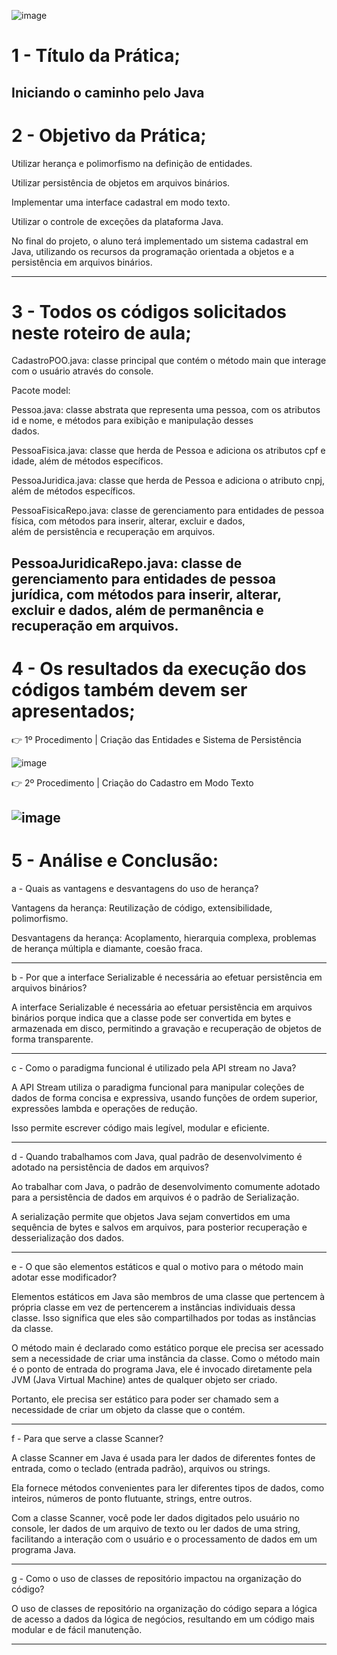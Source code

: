 ![image](https://github.com/Wfelipetm/MissaoPraticaN1_Mundo3/assets/108297008/262d833e-618d-480c-83cd-8f856715ebd8)


#  1 - Título da Prática;
  Iniciando o caminho pelo Java
--------------------------------------------------------------------------------------------------------------
#  2 - Objetivo da Prática;
  Utilizar herança e polimorfismo na  definição de entidades.
  
  Utilizar persistência de objetos em arquivos binários.
  
  Implementar uma interface cadastral em modo texto.
  
  Utilizar o controle de exceções da plataforma Java.
  
  No final do projeto, o aluno terá implementado um sistema cadastral em Java, utilizando os recursos da programação orientada a objetos 
  e a persistência em arquivos binários.
  
--------------------------------------------------------------------------------------------------------------
#  3 - Todos os códigos solicitados neste roteiro de aula;
  
  CadastroPOO.java: classe principal que contém o método main que interage com o usuário através do console.
	
  Pacote model:
 	
  Pessoa.java: classe abstrata que representa uma pessoa, com os atributos id e nome, e métodos para exibição e manipulação desses 	 
  dados.
	
  PessoaFisica.java: classe que herda de Pessoa e adiciona os atributos cpf e idade, além de métodos específicos.
 
  PessoaJuridica.java: classe que herda de Pessoa e adiciona o atributo cnpj, além de métodos específicos.
	
  PessoaFisicaRepo.java: classe de gerenciamento para entidades de pessoa física, com métodos para inserir, alterar, excluir e dados,     
  além de persistência e recuperação em arquivos.
	
  PessoaJuridicaRepo.java: classe de gerenciamento para entidades de pessoa jurídica, com métodos para inserir, alterar, excluir e dados, 
  além de permanência e recuperação em arquivos.
--------------------------------------------------------------------------------------------------------------
#  4 - Os resultados da execução dos códigos também devem ser apresentados;

👉 1º Procedimento | Criação das Entidades e Sistema de Persistência

![image](https://github.com/Wfelipetm/MissaoPraticaN1_Mundo3/assets/108297008/bdee556e-468d-4f2d-8b5d-0130e89525ee)

👉 2º Procedimento | Criação do Cadastro em Modo Texto

![image](https://github.com/Wfelipetm/MissaoPraticaN1_Mundo3/assets/108297008/f491c90b-7352-4a0e-8332-9dac64c3057d)
--------------------------------------------------------------------------------------------------------------
#  5 - Análise e Conclusão:

a - Quais as vantagens e desvantagens do uso de herança?

Vantagens da herança:
Reutilização de código, extensibilidade, polimorfismo.


Desvantagens da herança:
Acoplamento, hierarquia complexa, problemas de herança múltipla e diamante, 
coesão fraca.

--------------------------------------------------------------------------------------------------------------

b - Por que a interface Serializable é necessária ao efetuar persistência em arquivos binários?

A interface Serializable é necessária ao efetuar persistência em arquivos binários porque indica que a classe pode ser convertida em bytes e armazenada em disco, permitindo a gravação e recuperação de objetos de forma transparente.

--------------------------------------------------------------------------------------------------------------

c - Como o paradigma funcional é utilizado pela API stream no Java?

A API Stream utiliza o paradigma funcional para manipular coleções de dados de forma concisa e expressiva, usando funções de ordem superior, expressões lambda e operações de redução. 

Isso permite escrever código mais legível, modular e eficiente.

--------------------------------------------------------------------------------------------------------------

d - Quando trabalhamos com Java, qual padrão de desenvolvimento é adotado na persistência de dados em arquivos?

Ao trabalhar com Java, o padrão de desenvolvimento comumente adotado para a persistência de dados em arquivos é o padrão de Serialização. 

A serialização permite que objetos Java sejam convertidos em uma sequência de bytes e salvos em arquivos, 
para posterior recuperação e desserialização dos dados. 

--------------------------------------------------------------------------------------------------------------

e - O que são elementos estáticos e qual o motivo para o método main adotar esse modificador?

Elementos estáticos em Java são membros de uma classe que pertencem à própria classe em vez de pertencerem a instâncias individuais dessa classe. Isso significa que eles são compartilhados por todas as instâncias da classe.

O método main é declarado como estático porque ele precisa ser acessado sem a necessidade de criar uma instância da classe. Como o método main é o ponto de entrada do programa Java, ele é invocado diretamente pela JVM (Java Virtual Machine) antes de qualquer objeto ser criado. 

Portanto, ele precisa ser estático para poder ser chamado sem a necessidade de criar um objeto da classe que o contém.

--------------------------------------------------------------------------------------------------------------

f - Para que serve a classe Scanner?

A classe Scanner em Java é usada para ler dados de diferentes fontes de entrada, como o teclado (entrada padrão), arquivos ou strings. 

Ela fornece métodos convenientes para ler diferentes tipos de dados, como inteiros, números de ponto flutuante, strings, entre outros.

Com a classe Scanner, você pode ler dados digitados pelo usuário no console, ler dados de um arquivo de texto ou ler dados de uma string, facilitando a interação com o usuário e o processamento de dados em um programa Java.

--------------------------------------------------------------------------------------------------------------

g - Como o uso de classes de repositório impactou na organização do código?

O uso de classes de repositório na organização do código separa a lógica de acesso a dados da lógica de negócios, resultando em um código mais modular e de fácil manutenção.

--------------------------------------------------------------------------------------------------------------





